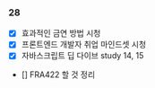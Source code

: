 ### 28

- [x] 효과적인 금연 방법 시청
- [x] 프론트엔드 개발자 취업 마인드셋 시청
- [x] 자바스크립트 딥 다이브 study 14, 15
- [] FRA422 할 것 정리